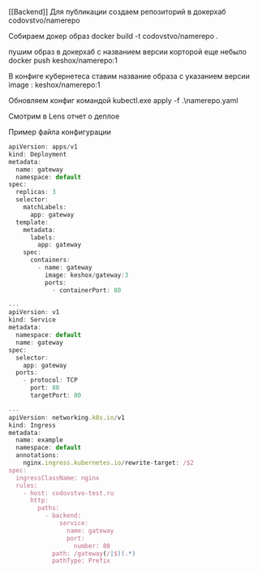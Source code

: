 [[Backend]]
Для публикации создаем репозиторий в докерхаб codovstvo/namerepo

Собираем докер образ docker build -t codovstvo/namerepo .

пушим образ в докерхаб с названием версии корторой еще небыло docker push keshox/namerepo:1

В конфиге кубернетеса ставим название образа с указанием версии image : keshox/namerepo:1

Обновляем конфиг командой kubectl.exe apply -f .\namerepo.yaml

Смотрим в Lens отчет о деплое

Пример файла конфигурации

```javascript
apiVersion: apps/v1
kind: Deployment
metadata:
  name: gateway
  namespace: default
spec:
  replicas: 3
  selector:
    matchLabels:
      app: gateway
  template:
    metadata:
      labels:
        app: gateway
    spec:
      containers:
        - name: gateway
          image: keshox/gateway:3
          ports:
            - containerPort: 80

---
apiVersion: v1
kind: Service
metadata:
  namespace: default
  name: gateway
spec:
  selector:
    app: gateway
  ports:
    - protocol: TCP
      port: 80
      targetPort: 80

---
apiVersion: networking.k8s.io/v1
kind: Ingress
metadata:
  name: example
  namespace: default
  annotations:
    nginx.ingress.kubernetes.io/rewrite-target: /$2
spec:
  ingressClassName: nginx
  rules:
    - host: codovstvo-test.ru
      http:
        paths:
          - backend:
              service:
                name: gateway
                port:
                  number: 80
            path: /gateway(/|$)(.*)
            pathType: Prefix
```
